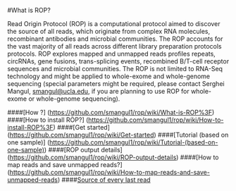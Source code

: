 #What is ROP?

Read Origin Protocol (ROP) is a computational protocol aimed to discover the source of all reads, which originate from complex RNA molecules, recombinant antibodies and microbial communities. The ROP accounts for the vast majority of all reads across different library preparation protocols protocols. ROP explores mapped and unmapped reads profiles repeats, circRNAs, gene fusions, trans-splicing events, recombined B/T-cell receptor sequences and microbial communities. The ROP is not limited to RNA-Seq technology and might be applied to whole-exome and whole-genome sequencing (special parameters might be required, please contact Serghei Mangul, smangul@ucla.edu, if you are planning to use ROP for whole-exome or whole-genome sequencing).


####[How ?] (https://github.com/smangul1/rop/wiki/What-is-ROP%3F)
####[How to install ROP?] (https://github.com/smangul1/rop/wiki/How-to-install-ROP%3F)
####[Get started] (https://github.com/smangul1/rop/wiki/Get-started)
####[Tutorial (based on one sample)] (https://github.com/smangul1/rop/wiki/Tutorial-(based-on-one-sample))
####[ROP output details] (https://github.com/smangul1/rop/wiki/ROP-output-details)
####[How to map reads and save unmapped reads?] (https://github.com/smangul1/rop/wiki/How-to-map-reads-and-save-unmapped-reads)
####[Source of every last read](https://github.com/smangul1/rop/wiki/Source-of-every-last-read)
